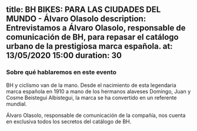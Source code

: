 title: BH BIKES: PARA LAS CIUDADES DEL MUNDO - Álvaro Olasolo 
description: Entrevistamos a Álvaro Olasolo, responsable de comunicación de BH, para repasar el catálogo urbano de la prestigiosa marca española.
at: 13/05/2020 15:00
duration: 30
----
### Sobre qué hablaremos en este evento

BH y ciclismo van de la mano. Desde el nacimiento de esta legendaria marca española en 1910 a mano de los hermanos alaveses Domingo, Juan y Cosme Beistegui Albistegui, la marca se ha convertido en un referente mundial. 

Álvaro Olasolo, responsable de comunicación de la compañía, nos cuenta en exclusiva todos los secretos del catálogo de BH. 

